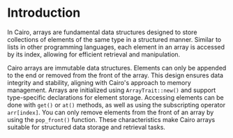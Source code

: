 # Introduction

In Cairo, arrays are fundamental data structures designed to store collections of elements of the same type in a structured manner.
Similar to lists in other programming languages, each element in an array is accessed by its index, allowing for efficient retrieval and manipulation.

Cairo arrays are immutable data structures.
Elements can only be appended to the end or removed from the front of the array.
This design ensures data integrity and stability, aligning with Cairo's approach to memory management.
Arrays are initialized using `ArrayTrait::new()` and support type-specific declarations for element storage.
Accessing elements can be done with `get()` or `at()` methods, as well as using the subscripting operator `arr[index]`.
You can only remove elements from the front of an array by using the `pop_front()` function.
These characteristics make Cairo arrays suitable for structured data storage and retrieval tasks.
